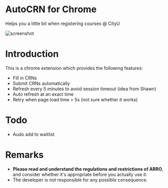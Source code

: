 # AutoCRN for Chrome

Helps you a little bit when registering courses @ CityU

![screenshot](https://raw.githubusercontent.com/lhc70000/AutoCRN_Chrome/images/screenshot.png)

# Introduction

This is a chrome extension which provides the following features:
- Fill in CRNs
- Submit CRNs automatically
- Refresh every 5 minutes to avoid session timeout (idea from Shawn)
- Auto refresh at an exact time
- Retry when page load time > 5s (not sure whether it works)

# Todo

- Audo add to waitlist

# Remarks

- **Please read and understand the regulations and restrictions of ARRO**, and consider whether it's appropriate before you actually use it.
- The developer is not responsible for any possible consequence.

